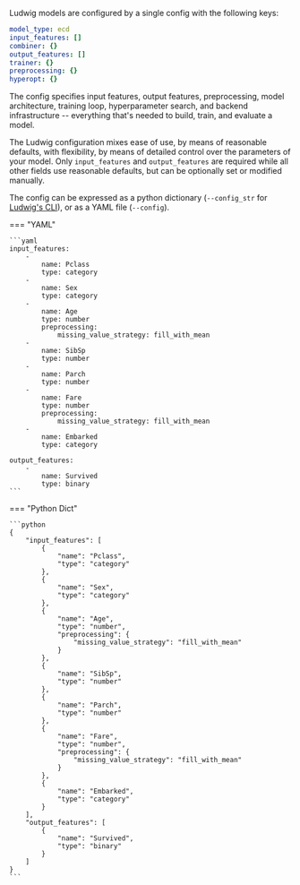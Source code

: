 Ludwig models are configured by a single config with the following keys:

```yaml
model_type: ecd
input_features: []
combiner: {}
output_features: []
trainer: {}
preprocessing: {}
hyperopt: {}
```

The config specifies input features, output features, preprocessing, model architecture, training loop, hyperparameter
search, and backend infrastructure -- everything that's needed to build, train, and evaluate a model.

The Ludwig configuration mixes ease of use, by means of reasonable defaults, with flexibility, by means of detailed
control over the parameters of your model. Only `input_features` and `output_features` are required while all other
fields use reasonable defaults, but can be optionally set or modified manually.

The config can be expressed as a python dictionary (`--config_str` for
[Ludwig's CLI](./../user_guide/command_line_interface)), or as a YAML file (`--config`).

=== "YAML"

    ```yaml
    input_features:
        -
            name: Pclass
            type: category
        -
            name: Sex
            type: category
        -
            name: Age
            type: number
            preprocessing:
                missing_value_strategy: fill_with_mean
        -
            name: SibSp
            type: number
        -
            name: Parch
            type: number
        -
            name: Fare
            type: number
            preprocessing:
                missing_value_strategy: fill_with_mean
        -
            name: Embarked
            type: category

    output_features:
        -
            name: Survived
            type: binary
    ```

=== "Python Dict"

    ```python
    {
        "input_features": [
            {
                "name": "Pclass",
                "type": "category"
            },
            {
                "name": "Sex",
                "type": "category"
            },
            {
                "name": "Age",
                "type": "number",
                "preprocessing": {
                    "missing_value_strategy": "fill_with_mean"
                }
            },
            {
                "name": "SibSp",
                "type": "number"
            },
            {
                "name": "Parch",
                "type": "number"
            },
            {
                "name": "Fare",
                "type": "number",
                "preprocessing": {
                    "missing_value_strategy": "fill_with_mean"
                }
            },
            {
                "name": "Embarked",
                "type": "category"
            }
        ],
        "output_features": [
            {
                "name": "Survived",
                "type": "binary"
            }
        ]
    }
    ```
